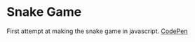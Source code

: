 # Snake Game
First attempt at making the snake game in javascript.
[CodePen](https://codepen.io/nolwenb/pen/dyXQQJr)
